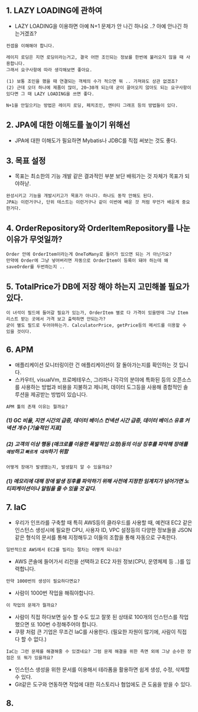 ## 1. LAZY LOADING에 관하여
- LAZY LOADING을 이용하면 아예 N+1 문제가 안 나긴 하나요 ..? 아예 안나긴 하는거겠죠?

```
컨셉을 이해해야 합니다.

레이지 로딩은 지연 로딩이라는거고, 결국 어떤 조인되는 정보를 한번에 불러오지 않을 때 사용합니다.
그래서 요구사항에 따라 생각해보면 좋아요.

(1) 보통 조인을 했을 때 연결되는 객체의 수가 적으면 뭐 .. 가져와도 상관 없겠죠?
(2) 근데 오더 하나에 제품이 많이, 20~30개 되는데 굳이 끌어오지 않아도 되는 요구사항이 있다면 그 때 LAZY LOADING을 쓰면 좋다.

N+1을 안일으키는 방법은 레이지 로딩, 페치조인, 엔터티 그래프 등의 방법들이 있다.
```


## 2. JPA에 대한 이해도를 높이기 위해선
- JPA에 대한 이해도가 필요하면 Mybatis나 JDBC를 직접 써보는 것도 좋다.



## 3. 목표 설정
- 목표는 최소한의 기능 개발 같은 결과적인 부분 보단 배워가는 것 자체가 목표가 되야하낟.

```
완성시키고 기능을 개발시키고가 목표가 아니다. 하나도 동작 안해도 된다.
JPA는 이런거구나, 단위 테스트는 이런거구나 같이 이번에 배운 것 처럼 무언가 배운게 중요한거다.
```


## 4. OrderRepository와 OrderItemRepository를 나눈 이유가 무엇일까?
```
Order 안에 OrderItem이라는게 OneToMany로 들어가 있으면 되는 거 아닌가요? 
만약에 Order에 그냥 넣어버리면 자동으로 OrderItem이 등록이 돼야 하는데 왜 saveOrder를 두번하는지 ..
```

## 5. TotalPrice가 DB에 저장 해야 하는지 고민해볼 필요가 있다.
```
이 녀석이 필드에 들어갈 필요가 있는가, OrderItem 별로 다 가격이 있을텐데 그냥 Item 리스트 받는 곳에서 가격 보고 출력하면 안되는가?
굳이 별도 필드로 두어야하는가. CalculatorPrice, getPrice등의 메서드를 이용할 수 있을 것이다.
```

## 6. APM
- 애플리케이션 모니터링이란 건 애플리케이션이 잘 돌아가는지를 확인하는 것 입니다.
- 스카우터, visualVm, 프로메테우스, 그라파나 각각의 분야에 특화된 등의 오픈소스를 사용하는 방법과 비용을 지불하고 제니퍼, 데이터 도그등을 사용해 종합적인 솔루션을 제공받는 방법이 있습니다.

```
APM 툴의 존재 이유는 뭘까요?
```

##### (1) GC 비율, 지연 시간의 급증, 데이터 베이스 컨넥션 시간 급증, 데이터 베이스 유휴 커넥션 개수 [기술적인 지표]
##### (2) 고객의 이상 행동 (매크로를 이용한 폭발적인 요청)등의 이상 징후를 파악해 장애를 `예방`하고 `빠르게 대처`하기 위함

```
어떻게 장애가 발생했는지, 발생할지 알 수 있을까요?
```

##### (1) 메모리에 대해 장애 발생 징후를 파악하기 위해 사전에 지정한 임계치가 넘어가면 노티피케이션이나 알림을 줄 수 있을 것 같다.


## 7. IaC
- 우리가 인프라를 구축할 때 특히 AWS등의 클라우드를 사용할 때, 예컨대 EC2 같은 인스턴스 생성시에 필요한 CPU, 사용자 ID, VPC 설정등의 다양한 정보들을 JSON 같은 형식의 문서를 통해 지정해두고 이들의 조합을 통해 자동으로 구축한다.

```
일반적으로 AWS에서 EC2를 빌리는 절차는 어떻게 되나요?
```

- AWS 콘솔에 들어가서 리전을 선택하고 EC2 자원 정보(CPU, 운영체제 등 ..)를 입력합니다.


```
만약 1000번의 생성이 필요하다면요?
```
- 사람이 1000번 작업을 해줘야합니다.


```
이 작업의 문제가 뭘까요?
```
- 사람이 직접 하다보면 실수 할 수도 있고 잘못 된 상태로 100개의 인스턴스를 작업했으면 또 100번 수정해주어야 합니다.
- 쿠팡 처럼 큰 기업은 무조건 IaC를 사용한다. (필요한 자원이 많기에, 사람이 직접 다 할 수 없다.)


```
IaC는 그런 문제를 해결해줄 수 있겠네요? 그럼 문제 해결을 위한 측면 외에 그냥 순수한 장점은 또 뭐가 있을까요?
```
- 인스턴스 생성을 위한 문서를 이용해서 테라폼을 활용하면 쉽게 생성, 수정, 삭제할 수 있다.
- Git같은 도구와 연동하면 작업에 대한 히스토리나 협업에도 큰 도움을 받을 수 있다.


## 8. 











